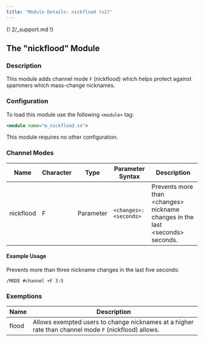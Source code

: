 ```yaml
---
title: "Module Details: nickflood (v2)"
---
```


{! 2/_support.md !}

## The "nickflood" Module

### Description

This module adds channel mode `F` (nickflood) which helps protect against spammers which mass-change nicknames.

### Configuration

To load this module use the following `<module>` tag:

```xml
<module name="m_nickflood.so">
```

This module requires no other configuration.

### Channel Modes

Name      | Character | Type      | Parameter Syntax      | Description
--------- | --------- | --------- | --------------------- | -----------
nickflood | F         | Parameter | `<changes>:<seconds>` | Prevents more than &lt;changes&gt; nickname changes in the last &lt;seconds&gt; seconds.

#### Example Usage

Prevents more than three nickname changes in the last five seconds:

```plaintext
/MODE #channel +F 3:5
```

### Exemptions

Name  | Description
----- | -----------
flood | Allows exempted users to change nicknames at a higher rate than channel mode `F` (nickflood) allows.
